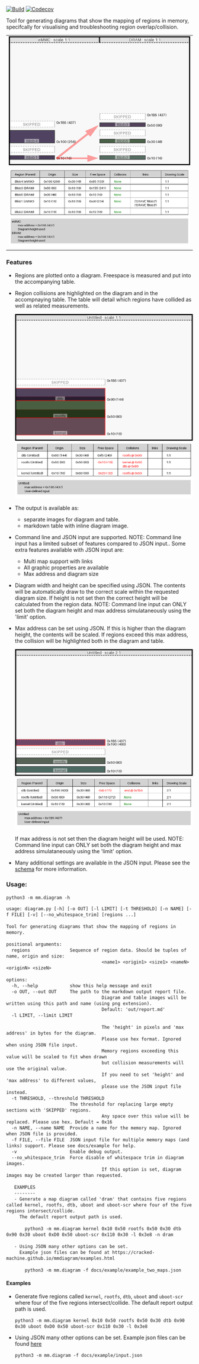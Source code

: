 [![Build](https://github.com/cracked-machine/mmdiagram/actions/workflows/python-app.yml/badge.svg)](https://github.com/cracked-machine/mmdiagram/actions/workflows/python-app.yml)
[![Codecov](https://img.shields.io/codecov/c/github/cracked-machine/mmdiagram)](https://app.codecov.io/gh/cracked-machine/mmdiagram)

Tool for generating diagrams that show the mapping of regions in memory, specifcally for visualising and troubleshooting region overlap/collision.


||
|:-:|
|![](docs/example/example_two_maps_diagram.png)|
|![](docs/example/example_two_maps_table.png)|

### Features

- Regions are plotted onto a diagram. Freespace is measured and put into the accompanying table.
- Region collisions are highlighted on the diagram and in the accompnaying table. The table will detail which regions have collided as well as related measurements.

  ![](docs/example/example_region_collisions_diagram.png)
  ![](docs/example/example_region_collisions_table.png)

- The output is available as:
    - separate images for diagram and table.
    - markdown table with inline diagram image.
- Command line and JSON input are supported. NOTE: Command line input has a limited subset of features compared to JSON input.. Some extra features available with JSON input are:
    - Multi map support with links
    - All graphic properties are available
    - Max address and diagram size

- Diagram width and height can be specified using JSON. The contents will be automatically draw to the correct scale within the requested diagram size. If height is not set then the correct height will be calculated from the region data. NOTE: Command line input can ONLY set both the diagram height and max address simulataneously using the 'limit' option. 
- Max address can be set using JSON. If this is higher than the diagram height, the contents will be scaled. If regions exceed this max address, the collision will be highlighted both in the diagram and table. 

  ![](docs/example/example_end_collisions_diagram.png)
  ![](docs/example/example_end_collisions_table.png)

  If max address is not set then the diagram height will be used. NOTE: Command line input can ONLY set both the diagram height and max address simulataneously using the 'limit' option.

- Many additional settings are available in the JSON input. Please see the [schema](mm/schema.json) for more information. 


### Usage:

```
python3 -m mm.diagram -h
```

```
usage: diagram.py [-h] [-o OUT] [-l LIMIT] [-t THRESHOLD] [-n NAME] [-f FILE] [-v] [--no_whitespace_trim] [regions ...]

Tool for generating diagrams that show the mapping of regions in memory.

positional arguments:
  regions               Sequence of region data. Should be tuples of name, origin and size: 
                                    <name1> <origin1> <size1> <nameN> <originN> <sizeN>

options:
  -h, --help            show this help message and exit
  -o OUT, --out OUT     The path to the markdown output report file. 
                                    Diagram and table images will be written using this path and name (using png extension).
                                    Default: 'out/report.md'
  -l LIMIT, --limit LIMIT
                        
                                    The 'height' in pixels and 'max address' in bytes for the diagram. 
                                    Please use hex format. Ignored when using JSON file input.
                                    Memory regions exceeding this value will be scaled to fit when drawn 
                                    but collision measurements will use the original value. 
                                    If you need to set 'height' and 'max address' to different values, 
                                    please use the JSON input file instead.
  -t THRESHOLD, --threshold THRESHOLD
                        The threshold for replacing large empty sections with 'SKIPPED' regions. 
                                    Any space over this value will be replaced. Please use hex. Default = 0x16
  -n NAME, --name NAME  Provide a name for the memory map. Ignored when JSON file is provided.
  -f FILE, --file FILE  JSON input file for multiple memory maps (and links) support. Please see docs/example for help.
  -v                    Enable debug output.
  --no_whitespace_trim  Force disable of whitespace trim in diagram images. 
                                    If this option is set, diagram images may be created larger than requested.

   EXAMPLES
   --------
   - Generate a map diagram called 'dram' that contains five regions called kernel, rootfs, dtb, uboot and uboot-scr where four of the five regions intersect/collide. 
     The default report output path is used.
                    
       python3 -m mm.diagram kernel 0x10 0x50 rootfs 0x50 0x30 dtb 0x90 0x30 uboot 0xD0 0x50 uboot-scr 0x110 0x30 -l 0x3e8 -n dram

   - Using JSON many other options can be set. 
     Example json files can be found at https://cracked-machine.github.io/mmdiagram/examples.html
                                   
       python3 -m mm.diagram -f docs/example/example_two_maps.json    
```

#### Examples

- Generate five regions called `kernel`, `rootfs`, `dtb`, `uboot` and `uboot-scr` where four of the five regions intersect/collide. The default report output path is used. 

    ```
    python3 -m mm.diagram kernel 0x10 0x50 rootfs 0x50 0x30 dtb 0x90 0x30 uboot 0xD0 0x50 uboot-scr 0x110 0x30 -l 0x3e8
    ```

- Using JSON many other options can be set. Example json files can be found [here](https://cracked-machine.github.io/mmdiagram/examples.html)

    ```
    python3 -m mm.diagram -f docs/example/input.json
    ```


